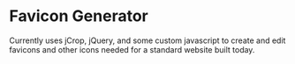 Favicon Generator
============

Currently uses jCrop, jQuery, and some custom javascript to create and edit favicons and other icons needed for a standard website built today.

